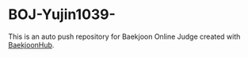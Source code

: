 # BOJ-Yujin1039-
This is an auto push repository for Baekjoon Online Judge created with [BaekjoonHub](https://github.com/BaekjoonHub/BaekjoonHub).

